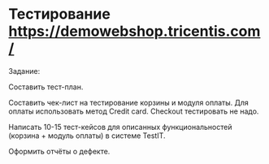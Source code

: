 # Тестирование https://demowebshop.tricentis.com/

Задание:

Cоставить тест-план.

Составить чек-лист на тестирование корзины и модуля оплаты. Для оплаты использовать метод Credit card. Checkout тестировать не надо.

Написать 10-15 тест-кейсов для описанных функциональностей (корзина + модуль оплаты) в системе TestIT.

Оформить отчёты о дефекте.
